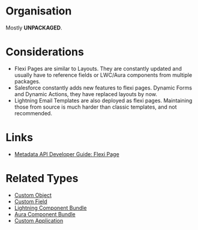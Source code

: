 # Organisation

Mostly **UNPACKAGED**.

# Considerations

- Flexi Pages are similar to Layouts. They are constantly updated and usually have to reference fields or LWC/Aura components from multiple packages.
- Salesforce constantly adds new features to flexi pages. Dynamic Forms and Dynamic Actions, they have replaced layouts by now.
- Lightning Email Templates are also deployed as flexi pages. Maintaining those from source is much harder than classic templates, and not recommended.

# Links

- [Metadata API Developer Guide: Flexi Page](https://developer.salesforce.com/docs/atlas.en-us.238.0.api_meta.meta/api_meta/meta_flexipage.htm)

# Related Types

- [Custom Object](custom-object.md)
- [Custom Field](custom-field.md)
- [Lightning Component Bundle](lightning-component-bundle.md)
- [Aura Component Bundle](aura-component-bundle.md)
- [Custom Application](custom-application.md)
